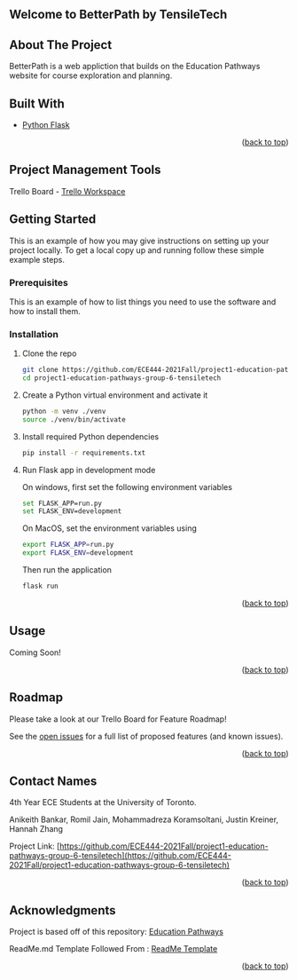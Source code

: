 ## Welcome to BetterPath by TensileTech

<!-- ABOUT THE PROJECT -->
## About The Project
BetterPath is a web appliction that builds on the Education Pathways website for course exploration and planning. 

## Built With

* [Python Flask](https://flask.palletsprojects.com/en/2.0.x/)

<p align="right">(<a href="#top">back to top</a>)</p>

## Project Management Tools

Trello Board - [Trello Workspace](https://trello.com/b/36RbXYxA/ece444-tensiletech)


<!-- GETTING STARTED -->
## Getting Started

This is an example of how you may give instructions on setting up your project locally.
To get a local copy up and running follow these simple example steps.

### Prerequisites

This is an example of how to list things you need to use the software and how to install them.


### Installation

1. Clone the repo
   ```sh
   git clone https://github.com/ECE444-2021Fall/project1-education-pathways-group-6-tensiletech.git
   cd project1-education-pathways-group-6-tensiletech
   ```

2. Create a Python virtual environment and activate it

    ```sh
    python -m venv ./venv
    source ./venv/bin/activate
    ```

3. Install required Python dependencies

    ```sh
    pip install -r requirements.txt
    ```

4. Run Flask app in development mode

    On windows, first set the following environment variables
    ```sh
    set FLASK_APP=run.py
    set FLASK_ENV=development
    ```
    On MacOS, set the environment variables using
    ```sh
    export FLASK_APP=run.py
    export FLASK_ENV=development
    ```
    Then run the application
    ```sh
    flask run
    ```


<p align="right">(<a href="#top">back to top</a>)</p>


<!-- USAGE EXAMPLES -->
## Usage

Coming Soon!

<p align="right">(<a href="#top">back to top</a>)</p>



<!-- ROADMAP -->
## Roadmap

Please take a look at our Trello Board for Feature Roadmap!

See the [open issues](https://github.com/ECE444-2021Fall/project1-education-pathways-group-6-tensiletech/issues) for a full list of proposed features (and known issues).

<p align="right">(<a href="#top">back to top</a>)</p>


<!-- CONTACT -->
## Contact Names

4th Year ECE Students at the University of Toronto. 

Anikeith Bankar,
Romil Jain,
Mohammadreza Koramsoltani,
Justin Kreiner,
Hannah Zhang

Project Link: [https://github.com/ECE444-2021Fall/project1-education-pathways-group-6-tensiletech](https://github.com/ECE444-2021Fall/project1-education-pathways-group-6-tensiletech)

<p align="right">(<a href="#top">back to top</a>)</p>



<!-- ACKNOWLEDGMENTS -->
## Acknowledgments

Project is based off of this repository: [Education Pathways](https://github.com/nelaturuk/education_pathways)

ReadMe.md Template Followed From : [ReadMe Template](https://github.com/othneildrew/Best-README-Template)

<p align="right">(<a href="#top">back to top</a>)</p>
